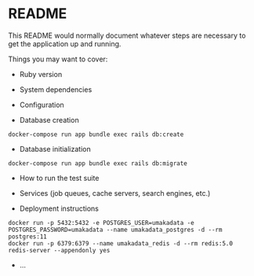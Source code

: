 # README

This README would normally document whatever steps are necessary to get the
application up and running.

Things you may want to cover:

* Ruby version

* System dependencies

* Configuration

* Database creation

```
docker-compose run app bundle exec rails db:create
```

* Database initialization

```
docker-compose run app bundle exec rails db:migrate
```

* How to run the test suite

* Services (job queues, cache servers, search engines, etc.)

* Deployment instructions

```
docker run -p 5432:5432 -e POSTGRES_USER=umakadata -e POSTGRES_PASSWORD=umakadata --name umakadata_postgres -d --rm postgres:11
docker run -p 6379:6379 --name umakadata_redis -d --rm redis:5.0 redis-server --appendonly yes
```

* ...
